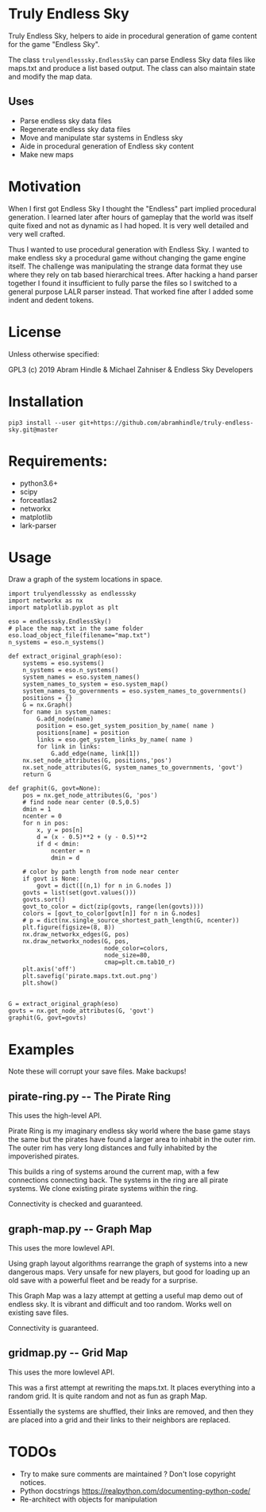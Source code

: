 # Truly Endless Sky
 
Truly Endless Sky, helpers to aide in procedural generation of game content for the game "Endless Sky".

The class `trulyendlesssky.EndlessSky` can parse Endless Sky data files like maps.txt and produce a list based output. The class can also maintain state and modify the map data.

## Uses

* Parse endless sky data files
* Regenerate endless sky data files
* Move and manipulate star systems in Endless sky
* Aide in procedural generation of Endless sky content
* Make new maps

# Motivation

When I first got Endless Sky I thought the "Endless" part implied procedural generation. I learned later after hours of gameplay that the world was itself quite fixed and not as dynamic as I had hoped. It is very well detailed and very well crafted.

Thus I wanted to use procedural generation with Endless Sky. I wanted to make endless sky a procedural game without changing the game engine itself. The challenge was manipulating the strange data format they use where they rely on tab based hierarchical trees. After hacking a hand parser together I found it insufficient to fully parse the files so I switched to a general purpose LALR parser instead. That worked fine after I added some indent and dedent tokens.


# License

Unless otherwise specified:

GPL3 (c) 2019 Abram Hindle & Michael Zahniser & Endless Sky Developers

# Installation

```
pip3 install --user git+https://github.com/abramhindle/truly-endless-sky.git@master
```

# Requirements:

* python3.6+
* scipy
* forceatlas2
* networkx
* matplotlib
* lark-parser

# Usage

Draw a graph of the system locations in space.

```
import trulyendlesssky as endlesssky
import networkx as nx
import matplotlib.pyplot as plt

eso = endlesssky.EndlessSky()
# place the map.txt in the same folder
eso.load_object_file(filename="map.txt")
n_systems = eso.n_systems()

def extract_original_graph(eso):
    systems = eso.systems()
    n_systems = eso.n_systems()
    system_names = eso.system_names()
    system_names_to_system = eso.system_map()
    system_names_to_governments = eso.system_names_to_governments()
    positions = {}
    G = nx.Graph()
    for name in system_names:
        G.add_node(name)
        position = eso.get_system_position_by_name( name )
        positions[name] = position
        links = eso.get_system_links_by_name( name )
        for link in links:
            G.add_edge(name, link[1])
    nx.set_node_attributes(G, positions,'pos')
    nx.set_node_attributes(G, system_names_to_governments, 'govt')
    return G

def graphit(G, govt=None):
    pos = nx.get_node_attributes(G, 'pos')
    # find node near center (0.5,0.5)
    dmin = 1
    ncenter = 0
    for n in pos:
        x, y = pos[n]
        d = (x - 0.5)**2 + (y - 0.5)**2
        if d < dmin:
            ncenter = n
            dmin = d

    # color by path length from node near center
    if govt is None:
        govt = dict([(n,1) for n in G.nodes ])
    govts = list(set(govt.values()))
    govts.sort()
    govt_to_color = dict(zip(govts, range(len(govts))))
    colors = [govt_to_color[govt[n]] for n in G.nodes]
    # p = dict(nx.single_source_shortest_path_length(G, ncenter))
    plt.figure(figsize=(8, 8))
    nx.draw_networkx_edges(G, pos)
    nx.draw_networkx_nodes(G, pos,
                           node_color=colors,
                           node_size=80,
                           cmap=plt.cm.tab10_r)
    plt.axis('off')
    plt.savefig('pirate.maps.txt.out.png')
    plt.show()


G = extract_original_graph(eso)
govts = nx.get_node_attributes(G, 'govt')
graphit(G, govt=govts)
```

# Examples

Note these will corrupt your save files. Make backups!

## pirate-ring.py -- The Pirate Ring

This uses the high-level API.

Pirate Ring is my imaginary endless sky world where the base game stays the same but the pirates have found a larger area to inhabit in the outer rim. The outer rim has very long distances and fully inhabited by the impoverished pirates.

This builds a ring of systems around the current map, with a few connections connecting back. The systems in the ring are all pirate systems. We clone existing pirate systems within the ring.

Connectivity is checked and guaranteed.

## graph-map.py -- Graph Map

This uses the more lowlevel API.

Using graph layout algorithms rearrange the graph of systems into a new dangerous maps. Very unsafe for new players, but good for loading up an old save with a powerful fleet and be ready for a surprise.

This Graph Map was a lazy attempt at getting a useful map demo out of endless sky. It is vibrant and difficult and too random. Works well on existing save files.

Connectivity is guaranteed.

## gridmap.py -- Grid Map

This uses the more lowlevel API.

This was a first attempt at rewriting the maps.txt. It places everything into a random grid. It is quite random and not as fun as graph Map.

Essentially the systems are shuffled, their links are removed, and then they are placed into a grid and their links to their neighbors are replaced.


# TODOs

* Try to make sure comments are maintained ? Don't lose copyright notices.
* Python docstrings https://realpython.com/documenting-python-code/
* Re-architect with objects for manipulation
